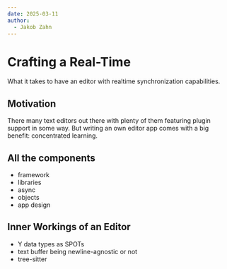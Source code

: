 ```yaml
---
date: 2025-03-11
author:
  - Jakob Zahn
---
```


# Crafting a Real-Time 

What it takes to have an editor with realtime synchronization capabilities.

<!-- more -->

## Motivation

There many text editors out there with plenty of them featuring plugin support in some way.
But writing an own editor app comes with a big benefit: concentrated learning.



## All the components

- framework
- libraries
- async
- objects
- app design

## Inner Workings of an Editor

- Y data types as SPOTs
- text buffer being newline-agnostic or not
- tree-sitter
